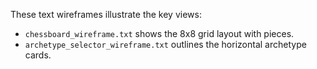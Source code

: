 These text wireframes illustrate the key views:
- `chessboard_wireframe.txt` shows the 8x8 grid layout with pieces.
- `archetype_selector_wireframe.txt` outlines the horizontal archetype cards.
